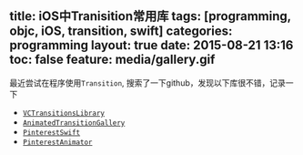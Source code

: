 title:  iOS中Tranisition常用库
tags: [programming, objc, iOS, transition, swift]
categories: programming
layout: true
date: 2015-08-21 13:16
toc: false
feature: media/gallery.gif
---

最近尝试在程序使用`Transition`, 搜索了一下github，发现以下库很不错，记录一下

- [`VCTransitionsLibrary`](https://github.com/ColinEberhardt/VCTransitionsLibrary)
- [`AnimatedTransitionGallery`](https://github.com/shu223/AnimatedTransitionGallery)
- [`PinterestSwift`](https://github.com/demonnico/PinterestSwift)
- [`PinterestAnimator`](https://github.com/xhzengAIB/PinterestAnimator)
